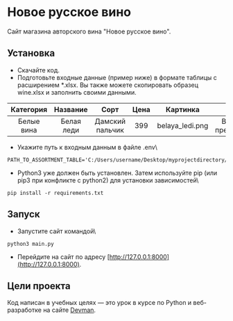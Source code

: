 # Новое русское вино

Сайт магазина авторского вина "Новое русское вино".

## Установка

- Скачайте код.
- Подготовьте входные данные (пример ниже) в формате таблицы с расширением *.xlsx. Вы также можете скопировать образец wine.xlsx и заполнить своими данными.

|Категория|Название|Сорт|Цена|Картинка|Акция|
|:-------:|:------:|:--:|:--:|:------:|:---:|
|Белые вина|Белая леди|Дамский пальчик|399|belaya_ledi.png|Выгодное предложение|

- Укажите путь к входным данным в файле .env\
```
PATH_TO_ASSORTMENT_TABLE='C:/Users/username/Desktop/myprojectdirectory/wine'
```
- Python3 уже должен быть установлен. Затем используйте pip (или pip3 при конфликте с python2) для установки зависимостей\
```
pip install -r requirements.txt
```

## Запуск

- Запустите сайт командой\
```
python3 main.py
```
- Перейдите на сайт по адресу [http://127.0.0.1:8000](http://127.0.0.1:8000).

## Цели проекта

Код написан в учебных целях — это урок в курсе по Python и веб-разработке на сайте [Devman](https://dvmn.org).